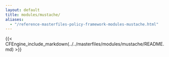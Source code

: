 ```yaml
---
layout: default
title: modules/mustache/
aliases:
  - "/reference-masterfiles-policy-framework-modules-mustache.html"
---
```


{{< CFEngine_include_markdown(../../masterfiles/modules/mustache/README.md) >}}
